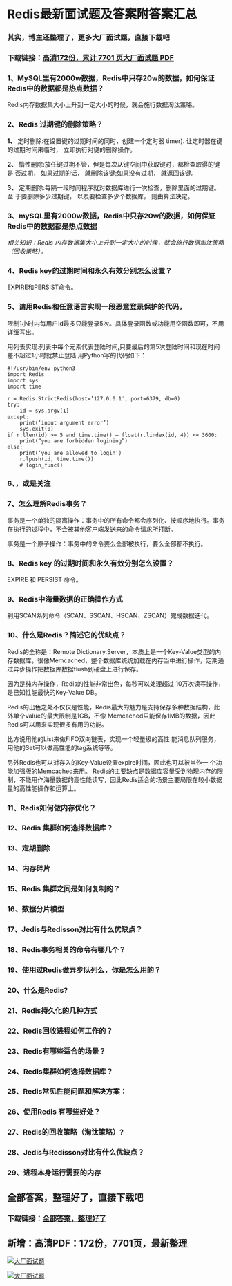 # Redis最新面试题及答案附答案汇总

### 其实，博主还整理了，更多大厂面试题，直接下载吧

### 下载链接：[高清172份，累计 7701 页大厂面试题  PDF](https://github.com/souyunku/DevBooks/blob/master/docs/index.md)



### 1、MySQL里有2000w数据，Redis中只存20w的数据，如何保证Redis中的数据都是热点数据？

Redis内存数据集大小上升到一定大小的时候，就会施行数据淘汰策略。


### 2、Redis 过期键的删除策略？

**1、** 定时删除:在设置键的过期时间的同时，创建一个定时器 timer). 让定时器在键的过期时间来临时， 立即执行对键的删除操作。

**2、** 惰性删除:放任键过期不管，但是每次从键空间中获取键时，都检查取得的键是   否过期， 如果过期的话， 就删除该键;如果没有过期， 就返回该键。

**3、** 定期删除:每隔一段时间程序就对数据库进行一次检查，删除里面的过期键。至   于要删除多少过期键， 以及要检查多少个数据库， 则由算法决定。


### 3、mySQL里有2000w数据，Redis中只存20w的数据，如何保证Redis中的数据都是热点数据

_相关知识：Redis 内存数据集大小上升到一定大小的时候，就会施行数据淘汰策略（回收策略）。_


### 4、Redis key的过期时间和永久有效分别怎么设置？

EXPIRE和PERSIST命令。


### 5、请用Redis和任意语言实现一段恶意登录保护的代码，

限制1小时内每用户Id最多只能登录5次。具体登录函数或功能用空函数即可，不用详细写出。

用列表实现:列表中每个元素代表登陆时间,只要最后的第5次登陆时间和现在时间差不超过1小时就禁止登陆.用Python写的代码如下：

```
#!/usr/bin/env python3
import Redis  
import sys  
import time  
 
r = Redis.StrictRedis(host=’127.0.0.1′, port=6379, db=0)  
try:       
    id = sys.argv[1]
except:      
    print(‘input argument error’)    
    sys.exit(0)  
if r.llen(id) >= 5 and time.time() – float(r.lindex(id, 4)) <= 3600:      
    print(“you are forbidden logining”)
else:       
    print(‘you are allowed to login’)    
    r.lpush(id, time.time())    
    # login_func()
```


### 6、，或是关注
### 7、怎么理解Redis事务？



事务是一个单独的隔离操作：事务中的所有命令都会序列化、按顺序地执行。事务在执行的过程中，不会被其他客户端发送来的命令请求所打断。

事务是一个原子操作：事务中的命令要么全部被执行，要么全部都不执行。


### 8、Redis key 的过期时间和永久有效分别怎么设置？

EXPIRE 和 PERSIST 命令。


### 9、Redis中海量数据的正确操作方式

利用SCAN系列命令（SCAN、SSCAN、HSCAN、ZSCAN）完成数据迭代。


### 10、什么是Redis？简述它的优缺点？

Redis的全称是：Remote Dictionary.Server，本质上是一个Key-Value类型的内存数据库，很像Memcached，整个数据库统统加载在内存当中进行操作，定期通过异步操作把数据库数据flush到硬盘上进行保存。

因为是纯内存操作，Redis的性能非常出色，每秒可以处理超过 10万次读写操作，是已知性能最快的Key-Value DB。

Redis的出色之处不仅仅是性能，Redis最大的魅力是支持保存多种数据结构，此外单个value的最大限制是1GB，不像 Memcached只能保存1MB的数据，因此Redis可以用来实现很多有用的功能。

比方说用他的List来做FIFO双向链表，实现一个轻量级的高性 能消息队列服务，用他的Set可以做高性能的tag系统等等。

另外Redis也可以对存入的Key-Value设置expire时间，因此也可以被当作一 个功能加强版的Memcached来用。 Redis的主要缺点是数据库容量受到物理内存的限制，不能用作海量数据的高性能读写，因此Redis适合的场景主要局限在较小数据量的高性能操作和运算上。


### 11、Redis如何做内存优化？
### 12、Redis 集群如何选择数据库？
### 13、定期删除
### 14、内存碎片
### 15、Redis 集群之间是如何复制的？
### 16、数据分片模型
### 17、Jedis与Redisson对比有什么优缺点？
### 18、Redis事务相关的命令有哪几个？
### 19、使用过Redis做异步队列么，你是怎么用的？
### 20、什么是Redis?
### 21、Redis持久化的几种方式
### 22、Redis回收进程如何工作的？
### 23、Redis有哪些适合的场景？
### 24、Redis集群如何选择数据库？
### 25、Redis常见性能问题和解决方案：
### 26、使用Redis 有哪些好处？
### 27、Redis的回收策略（淘汰策略）?
### 28、Jedis与Redisson对比有什么优缺点？
### 29、进程本身运行需要的内存




## 全部答案，整理好了，直接下载吧

### 下载链接：[全部答案，整理好了](https://www.souyunku.com/wp-content/uploads/weixin/githup-weixin-2.png)




## 新增：高清PDF：172份，7701页，最新整理

[![大厂面试题](https://www.souyunku.com/wp-content/uploads/weixin/mst.png "架构师专栏")](https://www.souyunku.com/wp-content/uploads/weixin/githup-weixin.png "架构师专栏")

[![大厂面试题](https://www.souyunku.com/wp-content/uploads/weixin/githup-weixin.png "架构师专栏")](https://www.souyunku.com/wp-content/uploads/weixin/githup-weixin.png "架构师专栏")
